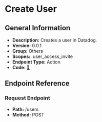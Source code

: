 # Create User

## General Information

- **Description:** Creates a user in Datadog.
- **Version:** 0.0.1
- **Group:** Others
- **Scopes:**: user_access_invite
- **Endpoint Type:** Action
- **Code:** [🔗](https://github.com/NangoHQ/integration-templates/tree/main/integrations/datadog/actions/create-user.ts)

## Endpoint Reference

### Request Endpoint

- **Path:** /users
- **Method:** POST
